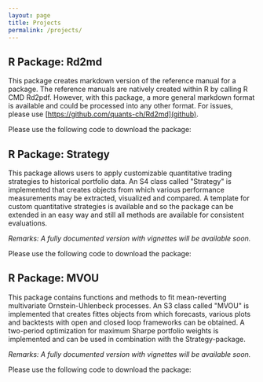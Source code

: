 ```yaml
---
layout: page
title: Projects
permalink: /projects/
---
```



## R Package: Rd2md

This package creates markdown version of the reference manual for a package. The reference manuals are natively created within R by calling R CMD Rd2pdf.
However, with this package, a more general markdown format is available and could be processed into any other format. For issues, please
use [https://github.com/quants-ch/Rd2md](github).

Please use the following code to download the package: 

<script src="https://gist.github.com/quantsch/d10d966b364b3a8e1071af7e375326cf.js"></script>

	
## R Package: Strategy

This package allows users to apply customizable quantitative trading strategies to historical portfolio data.
An S4 class called &quot;Strategy&quot; is implemented that creates objects from which various performance measurements may be extracted, visualized and compared.
A template for custom quantitative strategies is available and so the package can be extended in an easy way and still all methods are available for consistent evaluations.

_Remarks: A fully documented version with vignettes will be available soon._

Please use the following code to download the package:

<script src="https://gist.github.com/quantsch/58a65d1fc7118f2c03f80988fcd790b2.js"></script>


## R Package: MVOU

This package contains functions and methods to fit mean-reverting multivariate Ornstein-Uhlenbeck processes.
An S3 class called &quot;MVOU&quot; is implemented that creates fittes objects from which forecasts, various plots and backtests with open and closed loop frameworks can be obtained.
A two-period optimization for maximum Sharpe portfolio weights is implemented and can be used in combination with the Strategy-package.

_Remarks: A fully documented version with vignettes will be available soon._

Please use the following code to download the package: 

<script src="https://gist.github.com/quantsch/f8efe55ca1611e5ddd99fff0468d3ed2.js"></script>